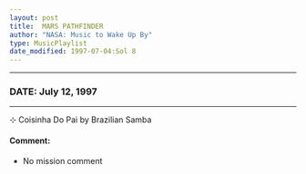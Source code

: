 ```yaml
---
layout: post
title:  MARS PATHFINDER
author: "NASA: Music to Wake Up By"
type: MusicPlaylist
date_modified: 1997-07-04:Sol 8
---
```


----
### DATE: July 12, 1997
----
⊹ Coisinha Do Pai by Brazilian Samba

#### Comment:
* No mission comment
